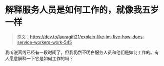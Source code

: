 # 解释服务人员是如何工作的，就像我五岁一样

> 原文：<https://dev.to/lauragift21/explain-like-im-five-how-does-service-workers-work-545>

我听说离线已经有一段时间了，但我仍然不明白服务人员和他们是如何工作的。有人愿意解释一下它是如何工作的吗？